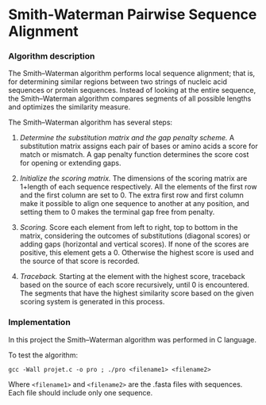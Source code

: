 # Smith-Waterman Pairwise Sequence Alignment

### Algorithm description

The Smith–Waterman algorithm performs local sequence alignment; that is, for determining similar regions between two strings of nucleic acid sequences or protein sequences. Instead of looking at the entire sequence, the Smith–Waterman algorithm compares segments of all possible lengths and optimizes the similarity measure.

The Smith–Waterman algorithm has several steps:

1. *Determine the substitution matrix and the gap penalty scheme.* 
A substitution matrix assigns each pair of bases or amino acids a score for match or mismatch. A gap penalty function determines the score cost for opening or extending gaps. 

2. *Initialize the scoring matrix.* 
The dimensions of the scoring matrix are 1+length of each sequence respectively. All the elements of the first row and the first column are set to 0. The extra first row and first column make it possible to align one sequence to another at any position, and setting them to 0 makes the terminal gap free from penalty.

3. *Scoring.* 
Score each element from left to right, top to bottom in the matrix, considering the outcomes of substitutions (diagonal scores) or adding gaps (horizontal and vertical scores). If none of the scores are positive, this element gets a 0. Otherwise the highest score is used and the source of that score is recorded.

4. *Traceback.* 
Starting at the element with the highest score, traceback based on the source of each score recursively, until 0 is encountered. The segments that have the highest similarity score based on the given scoring system is generated in this process.

### Implementation

In this project the Smith–Waterman algorithm was performed in C language.

To test the algorithm:

`
gcc -Wall projet.c -o pro ; ./pro <filename1> <filename2>
`

Where `<filename1>` and `<filename2>` are the .fasta files with sequences. Each file should include only one sequence.
